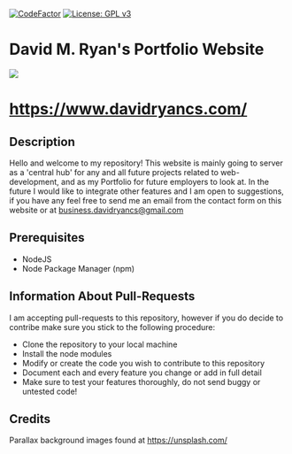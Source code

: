 <!-- [![AppVeyor](https://img.shields.io/appveyor/build/DavidMRyan/Portfolio)](https://img.shields.io/appveyor/build/DavidMRyan/Portfolio) -->
[![CodeFactor](https://www.codefactor.io/repository/github/iswenzz/iswenzz.com/badge)](https://www.codefactor.io/repository/github/davidmryan/portfolio)
[![License: GPL v3](https://img.shields.io/badge/License-GPLv3-blue.svg)](https://www.gnu.org/licenses/gpl-3.0)

# David M. Ryan's Portfolio Website
![](https://i.imgur.com/qJEwx4G.png)

# https://www.davidryancs.com/

## Description
Hello and welcome to my repository! This website is mainly going to server as a 'central hub' for any and all future projects related to web-development, and as my Portfolio for future employers to look at. In the future I would like to integrate other features and I am open to suggestions, if you have any feel free to send me an email from the contact form on this website or at business.davidryancs@gmail.com

## Prerequisites
- NodeJS
- Node Package Manager (npm)

## Information About Pull-Requests
I am accepting pull-requests to this repository, however if you do decide to contribe make sure you stick to the following procedure:
- Clone the repository to your local machine
- Install the node modules
- Modify or create the code you wish to contribute to this repository
- Document each and every feature you change or add in full detail
- Make sure to test your features thoroughly, do not send buggy or untested code!

## Credits
Parallax background images found at https://unsplash.com/

